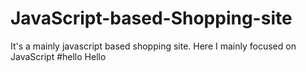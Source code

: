 # JavaScript-based-Shopping-site
It's a mainly javascript based shopping site. Here I mainly focused on JavaScript
#hello Hello